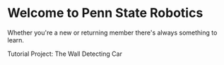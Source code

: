 # Welcome to Penn State Robotics


Whether you're a new or returning member there's always something to learn.

Tutorial Project: The Wall Detecting Car
<!--stackedit_data:
eyJoaXN0b3J5IjpbMTM5NDM4NDY2MF19
-->